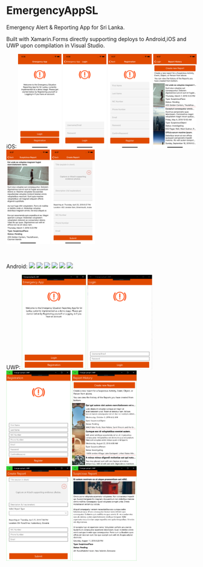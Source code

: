 # EmergencyAppSL
Emergency Alert &amp; Reporting App for Sri Lanka.

Built with Xamarin.Forms directly supporting deploys to Android,iOS and UWP upon compilation in Visual Studio.

iOS:
<img src="https://github.com/UdaraAlwis/EmergencyAppSL/blob/master/screenshots/ios/page1landing.png"  height="250" /> <img src="https://github.com/UdaraAlwis/EmergencyAppSL/blob/master/screenshots/ios/page2login.png"  height="250" /> <img src="https://github.com/UdaraAlwis/EmergencyAppSL/blob/master/screenshots/ios/page3registration.png"  height="250" /> <img src="https://github.com/UdaraAlwis/EmergencyAppSL/blob/master/screenshots/ios/page4reporthistory.png"  height="250" /> <img src="https://github.com/UdaraAlwis/EmergencyAppSL/blob/master/screenshots/ios/page5reportdetails.png"  height="250" /> <img src="https://github.com/UdaraAlwis/EmergencyAppSL/blob/master/screenshots/ios/page6createreport.png"  height="250" />

<br />

Android:
<img src="https://github.com/UdaraAlwis/EmergencyAppSL/blob/master/screenshots/android/page1landing.png"  height="250" /> <img src="https://github.com/UdaraAlwis/EmergencyAppSL/blob/master/screenshots/android/page2login.png"  height="250" /> <img src="https://github.com/UdaraAlwis/EmergencyAppSL/blob/master/screenshots/android/page3registration.png"  height="250" /> <img src="https://github.com/UdaraAlwis/EmergencyAppSL/blob/master/screenshots/android/page4reporthistory.png"  height="250" /> <img src="https://github.com/UdaraAlwis/EmergencyAppSL/blob/master/screenshots/android/page5reportdetails.png"  height="250" /> <img src="https://github.com/UdaraAlwis/EmergencyAppSL/blob/master/screenshots/android/page6createreport.png"  height="250" />
<br />

UWP:
<img src="https://github.com/UdaraAlwis/EmergencyAppSL/blob/master/screenshots/uwp/page1landing.png"  height="250" /> <img src="https://github.com/UdaraAlwis/EmergencyAppSL/blob/master/screenshots/uwp/page2login.png"  height="250" /> <img src="https://github.com/UdaraAlwis/EmergencyAppSL/blob/master/screenshots/uwp/page3registration.png"  height="250" /> <img src="https://github.com/UdaraAlwis/EmergencyAppSL/blob/master/screenshots/uwp/page4reporthistory.png"  height="250" /> <img src="https://github.com/UdaraAlwis/EmergencyAppSL/blob/master/screenshots/uwp/page5reportdetails.png"  height="250" /> <img src="https://github.com/UdaraAlwis/EmergencyAppSL/blob/master/screenshots/uwp/page6createreport.png"  height="250" />

